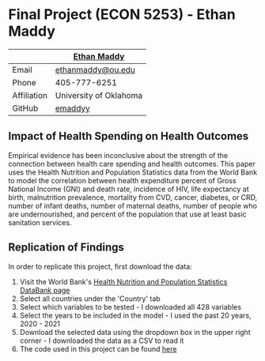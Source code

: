 # Final Project (ECON 5253) - Ethan Maddy #

|  | [Ethan Maddy](http://emaddyy.github.io) |
|--------------|--------------------------------------------------------------|
| Email | [ethanmaddy@ou.edu](mailto:ethanmaddy@ou.edu) |
| Phone | 405-777-6251 |
| Affiliation | University of Oklahoma |
| GitHub | [emaddyy](https://github.com/emaddyy) |


## Impact of Health Spending on Health Outcomes ##

Empirical evidence has been inconclusive about the strength of the connection between health care spending and health outcomes. This paper uses the Health Nutrition and Population Statistics data from the World Bank to model the correlation between health expenditure percent of Gross National Income (GNI) and death rate, incidence of HIV, life expectancy at birth, malnutrition prevalence, mortality from CVD, cancer, diabetes, or CRD, number of infant deaths, number of maternal deaths, number of people who are undernourished, and percent of the population that use at least basic sanitation services. 

## Replication of Findings ##

In order to replicate this project, first download the data:

1. Visit the World Bank's [Health Nutrition and Population Statistics DataBank page](https://databank.worldbank.org/source/health-nutrition-and-population-statistics)
2. Select all countries under the 'Country' tab
3. Select which variables to be tested - I downloaded all 428 variables
4. Select the years to be included in the model - I used the past 20 years, 2020 - 2021
5. Download the selected data using the dropdown box in the upper right corner - I downloaded the data as a CSV to read it
6. The code used in this project can be found [here](https://github.com/emaddyy/FinalProject_5253/blob/main/FinalProjectCode_Maddy.R)
